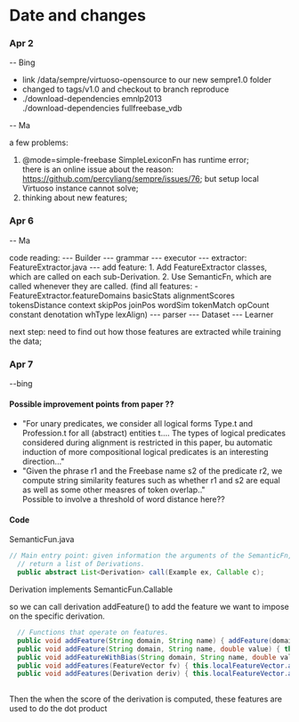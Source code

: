 # Date and changes

### Apr 2 
-- Bing

+ link /data/sempre/virtuoso-opensource to our new sempre1.0 folder
+ changed to tags/v1.0 and checkout to branch reproduce
+ ./download-dependencies emnlp2013   
./download-dependencies fullfreebase_vdb

-- Ma

a few problems: 
1. @mode=simple-freebase SimpleLexiconFn has runtime error;  
   there is an online issue about the reason: https://github.com/percyliang/sempre/issues/76; but setup local Virtuoso instance cannot      solve;
2. thinking about new features; 

### Apr 6
-- Ma

code reading:
--- Builder
			--- grammar
			--- executor 
			--- extractor: FeatureExtractor.java
								--- add feature:
										1. Add FeatureExtractor classes, which are called on each sub-Derivation.
										2. Use SemanticFn, which are called whenever they are called.
										(find all features: -FeatureExtractor.featureDomains basicStats alignmentScores tokensDistance context                                skipPos joinPos wordSim tokenMatch opCount constant denotation whType lexAlign)
			--- parser
--- Dataset
--- Learner

next step: need to find out how those features are extracted while training the data; 




### Apr 7

--bing

#### Possible improvement points from paper ??
+ "For unary predicates, we consider all logical forms Type.t and Profession.t for all (abstract) entities t.... The types of logical predicates considered during alignment is restricted in this paper, bu automatic induction of more compositional logical predicates is an interesting direction..." 
+ "Given the phrase r1 and the Freebase name s2 of the predicate r2, we compute string similarity features such as whether r1 and s2 are equal as well as some other measres of token overlap.."   
Possible to involve a threshold of word distance here??

#### Code
SemanticFun.java


```java
// Main entry point: given information the arguments of the SemanticFn,
  // return a list of Derivations.
  public abstract List<Derivation> call(Example ex, Callable c);
```

Derivation implements SemanticFun.Callable    

so we can call derivation addFeature()  to add the feature we want to impose on the specific derivation. 
  
  
  
```java
  // Functions that operate on features.
  public void addFeature(String domain, String name) { addFeature(domain, name, 1); }
  public void addFeature(String domain, String name, double value) { this.localFeatureVector.add(domain, name, value); }
  public void addFeatureWithBias(String domain, String name, double value) { this.localFeatureVector.addWithBias(domain, name, value); }
  public void addFeatures(FeatureVector fv) { this.localFeatureVector.add(fv); }
  public void addFeatures(Derivation deriv) { this.localFeatureVector.add(deriv.localFeatureVector); }
  
```

Then the when the score of the derivation is computed, these features are used to do the dot product

